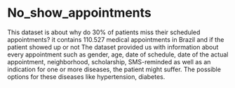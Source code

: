 # No_show_appointments
This dataset is about why do 30% of patients miss their scheduled appointments?  it contains 110.527 medical appointments in Brazil and if the patient showed up or not  The dataset provided us with information about every appointment such as gender, age, date of schedule, date of the actual appointment, neighborhood, scholarship, SMS-reminded  as well as an indication for one or more diseases, the patient might suffer. The possible options for these diseases like hypertension, diabetes.
